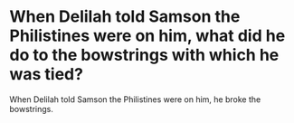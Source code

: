 # When Delilah told Samson the Philistines were on him, what did he do to the bowstrings with which he was tied?

When Delilah told Samson the Philistines were on him, he broke the bowstrings.
